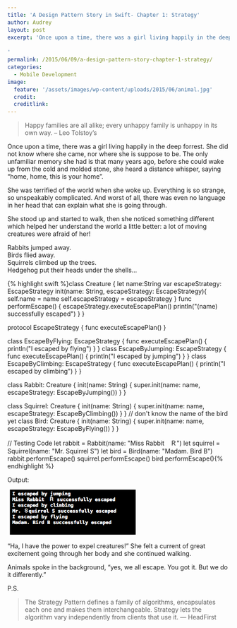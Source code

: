 ```yaml
---
title: 'A Design Pattern Story in Swift- Chapter 1: Strategy'
author: Audrey
layout: post
excerpt: 'Once upon a time, there was a girl living happily in the deep forrest. She did not know where she came, nor where she is suppose to be. The only unfamiliar memory she had is that many years ago, before she could wake up from the cold and molded stone, she heard a distance whisper, saying “home, home, this is your home”.

'
permalink: /2015/06/09/a-design-pattern-story-chapter-1-strategy/
categories:
  - Mobile Development
image:
  feature: '/assets/images/wp-content/uploads/2015/06/animal.jpg'
  credit: 
  creditlink: 
---
```

> Happy families are all alike; every unhappy family is unhappy in its own way. &#8211; Leo Tolstoy&#8217;s

Once upon a time, there was a girl living happily in the deep forrest. She did not know where she came, nor where she is suppose to be. The only unfamiliar memory she had is that many years ago, before she could wake up from the cold and molded stone, she heard a distance whisper, saying “home, home, this is your home”.

She was terrified of the world when she woke up. Everything is so strange, so unspeakably complicated. And worst of all, there was even no language in her head that can explain what she is going through.

She stood up and started to walk, then she noticed something different which helped her understand the world a little better: a lot of moving creatures were afraid of her!

Rabbits jumped away.  
Birds flied away.  
Squirrels climbed up the trees.  
Hedgehog put their heads under the shells…

{% highlight swift %}class Creature {
    let name:String
    var escapeStrategy: EscapeStrategy
    init(name: String, escapeStrategy: EscapeStrategy){
        self.name = name
        self.escapeStrategy = escapeStrategy
    }
    func performEscape() {
        escapeStrategy.executeEscapePlan()
        println("\(name) successfully escaped")
    }
}


protocol EscapeStrategy {
    func executeEscapePlan()
}

class EscapeByFlying: EscapeStrategy {
    func executeEscapePlan() {
        println("I escaped by flying")
    }
}
class EscapeByJumping: EscapeStrategy {
    func executeEscapePlan() {
        println("I escaped by jumping")
    }
}
class EscapeByClimbing: EscapeStrategy {
    func executeEscapePlan() {
        println("I escaped by climbing")
    }
}

class Rabbit: Creature {
    init(name: String) {
        super.init(name: name, escapeStrategy: EscapeByJumping())
    }
}

class Squirrel: Creature {
    init(name: String) {
        super.init(name: name, escapeStrategy: EscapeByClimbing())
    }
}
// don't know the name of the bird yet
class Bird: Creature {
    init(name: String) {
        super.init(name: name, escapeStrategy: EscapeByFlying())
    }
}

// Testing Code 
let rabbit = Rabbit(name: "Miss Rabbit　Ｒ")
let squirrel = Squirrel(name: "Mr. Squirrel S")
let bird = Bird(name: "Madam. Bird B")
rabbit.performEscape()
squirrel.performEscape()
bird.performEscape(){% endhighlight %}

Output:

[<img class=" size-full wp-image-885 alignnone" src="/assets/images/wp-content/uploads/2015/06/Screen-Shot-2015-06-09-at-8.39.59-PM.png" alt="Screen Shot 2015-06-09 at 8.39.59 PM" width="291" height="102" />][1]

“Ha, I have the power to expel creatures!” She felt a current of great excitement going through her body and she continued walking.

Animals spoke in the background, &#8220;yes, we all escape. You got it. But we do it differently.&#8221;

P.S.

> The Strategy Pattern defines a family of algorithms, encapsulates each one and makes them interchangeable. Strategy lets the algorithm vary independently from clients that use it. &#8212; HeadFirst

 [1]: /assets/images/wp-content/uploads/2015/06/Screen-Shot-2015-06-09-at-8.39.59-PM.png